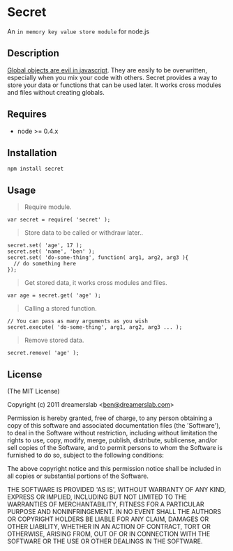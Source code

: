 # Secret

  An `in memory key value store module` for node.js



## Description

  [Global objects are evil in javascript](http://bit.ly/e6DUOi). They are easily to be overwritten, especially when you mix your code with others. Secret provides a way to store your data or functions that can be used later. It works cross modules and files without creating globals.



## Requires

  - node >= 0.4.x



## Installation

    npm install secret



## Usage

> Require module.

    var secret = require( 'secret' );

> Store data to be called or withdraw later..

    secret.set( 'age', 17 );
    secret.set( 'name', 'ben' );
    secret.set( 'do-some-thing', function( arg1, arg2, arg3 ){
      // do something here
    });

> Get stored data, it works cross modules and files.

    var age = secret.get( 'age' );

> Calling a stored function.

    // You can pass as many arguments as you wish
    secret.execute( 'do-some-thing', arg1, arg2, arg3 ... );

> Remove stored data.

    secret.remove( 'age' );



## License 

(The MIT License)

Copyright (c) 2011 dreamerslab &lt;ben@dreamerslab.com&gt;

Permission is hereby granted, free of charge, to any person obtaining
a copy of this software and associated documentation files (the
'Software'), to deal in the Software without restriction, including
without limitation the rights to use, copy, modify, merge, publish,
distribute, sublicense, and/or sell copies of the Software, and to
permit persons to whom the Software is furnished to do so, subject to
the following conditions:

The above copyright notice and this permission notice shall be
included in all copies or substantial portions of the Software.

THE SOFTWARE IS PROVIDED 'AS IS', WITHOUT WARRANTY OF ANY KIND,
EXPRESS OR IMPLIED, INCLUDING BUT NOT LIMITED TO THE WARRANTIES OF
MERCHANTABILITY, FITNESS FOR A PARTICULAR PURPOSE AND NONINFRINGEMENT.
IN NO EVENT SHALL THE AUTHORS OR COPYRIGHT HOLDERS BE LIABLE FOR ANY
CLAIM, DAMAGES OR OTHER LIABILITY, WHETHER IN AN ACTION OF CONTRACT,
TORT OR OTHERWISE, ARISING FROM, OUT OF OR IN CONNECTION WITH THE
SOFTWARE OR THE USE OR OTHER DEALINGS IN THE SOFTWARE.
